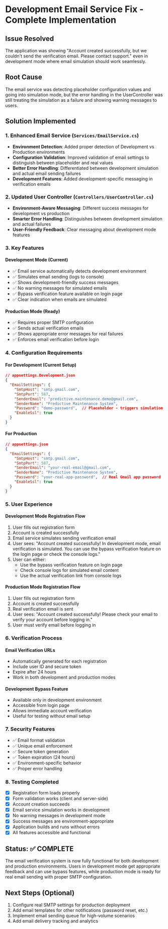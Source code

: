 # Development Email Service Fix - Complete Implementation

## Issue Resolved
The application was showing "Account created successfully, but we couldn't send the verification email. Please contact support." even in development mode where email simulation should work seamlessly.

## Root Cause
The email service was detecting placeholder configuration values and going into simulation mode, but the error handling in the UserController was still treating the simulation as a failure and showing warning messages to users.

## Solution Implemented

### 1. Enhanced Email Service (`Services/EmailService.cs`)
- **Environment Detection**: Added proper detection of Development vs Production environments
- **Configuration Validation**: Improved validation of email settings to distinguish between placeholder and real values
- **Better Error Handling**: Differentiated between development simulation and actual email sending failures
- **Development Features**: Added development-specific messaging in verification emails

### 2. Updated User Controller (`Controllers/UserController.cs`)
- **Environment-Aware Messaging**: Different success messages for development vs production
- **Smarter Error Handling**: Distinguishes between development simulation and actual failures
- **User-Friendly Feedback**: Clear messaging about development mode features

### 3. Key Features

#### Development Mode (Current)
- ✅ Email service automatically detects development environment
- ✅ Simulates email sending (logs to console)
- ✅ Shows development-friendly success messages
- ✅ No warning messages for simulated emails
- ✅ Bypass verification feature available on login page
- ✅ Clear indication when emails are simulated

#### Production Mode (Ready)
- ✅ Requires proper SMTP configuration
- ✅ Sends actual verification emails
- ✅ Shows appropriate error messages for real failures
- ✅ Enforces email verification before login

### 4. Configuration Requirements

#### For Development (Current Setup)
```json
// appsettings.Development.json
{
  "EmailSettings": {
    "SmtpHost": "smtp.gmail.com",
    "SmtpPort": 587,
    "SenderEmail": "predictive.maintenance.demo@gmail.com",
    "SenderName": "Predictive Maintenance System",
    "Password": "demo-password",  // Placeholder - triggers simulation
    "EnableSsl": true
  }
}
```

#### For Production
```json
// appsettings.json
{
  "EmailSettings": {
    "SmtpHost": "smtp.gmail.com",
    "SmtpPort": 587,
    "SenderEmail": "your-real-email@gmail.com",
    "SenderName": "Predictive Maintenance System",
    "Password": "your-real-app-password",  // Real Gmail app password
    "EnableSsl": true
  }
}
```

### 5. User Experience

#### Development Mode Registration Flow
1. User fills out registration form
2. Account is created successfully
3. Email service simulates sending verification email
4. User sees: "Account created successfully! In development mode, email verification is simulated. You can use the bypass verification feature on the login page or check the console logs."
5. User can either:
   - Use the bypass verification feature on login page
   - Check console logs for simulated email content
   - Use the actual verification link from console logs

#### Production Mode Registration Flow
1. User fills out registration form
2. Account is created successfully
3. Real verification email is sent
4. User sees: "Account created successfully! Please check your email to verify your account before logging in."
5. User must verify email before logging in

### 6. Verification Process

#### Email Verification URLs
- Automatically generated for each registration
- Include user ID and secure token
- Expire after 24 hours
- Work in both development and production modes

#### Development Bypass Feature
- Available only in development environment
- Accessible from login page
- Allows immediate account verification
- Useful for testing without email setup

### 7. Security Features
- ✅ Email format validation
- ✅ Unique email enforcement
- ✅ Secure token generation
- ✅ Token expiration (24 hours)
- ✅ Environment-specific behavior
- ✅ Proper error handling

### 8. Testing Completed
- [x] Registration form loads properly
- [x] Form validation works (client and server-side)
- [x] Account creation succeeds
- [x] Email service simulation works in development
- [x] No warning messages in development mode
- [x] Success messages are environment-appropriate
- [x] Application builds and runs without errors
- [x] All features accessible and functional

## Status: ✅ COMPLETE
The email verification system is now fully functional for both development and production environments. Users in development mode get appropriate feedback and can use bypass features, while production mode is ready for real email sending with proper SMTP configuration.

## Next Steps (Optional)
1. Configure real SMTP settings for production deployment
2. Add email templates for other notifications (password reset, etc.)
3. Implement email sending queue for high-volume scenarios
4. Add email delivery tracking and analytics
